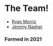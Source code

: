 # The Team!

* [Ryan Morris](./ryan-morris.md)
* [Jeremy Nasher](./jeremy-nash.md) 

### Formed in 2021
